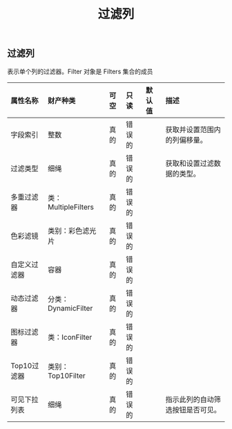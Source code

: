 ﻿---
title: 过滤列
second_title: Aspose.Cells Cloud Documen
type: docs
url: /zh/specification/model/filtercolumn/
description: Aspose.Cells 云模型规范：FilterColumn。轻松处理 Excel 和其他电子表格文档，具有打开、生成、编辑、拆分、合并、比较和转换等功能
kwords: Excel, Office, 电子表格, Cloud REST API, FilterColumn
weight: 50
---
## **过滤列**

表示单个列的过滤器。Filter 对象是 Filters 集合的成员

|属性名称|财产种类|可空|只读|默认值|描述|
|:- |:- |:- |:- |:- |:- |
|字段索引|整数|真的|错误的||获取并设置范围内的列偏移量。|
|过滤类型|细绳|真的|错误的||获取和设置过滤数据的类型。|
|多重过滤器|类：MultipleFilters|真的|错误的|||
|色彩滤镜|类别：彩色滤光片|真的|错误的|||
|自定义过滤器|容器|真的|错误的|||
|动态过滤器|分类：DynamicFilter|真的|错误的|||
|图标过滤器|类：IconFilter|真的|错误的|||
| Top10过滤器|类别：Top10Filter|真的|错误的|||
|可见下拉列表|细绳|真的|错误的||指示此列的自动筛选按钮是否可见。|

